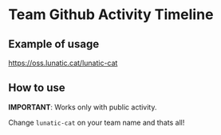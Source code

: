 # Team Github Activity Timeline

## Example of usage

https://oss.lunatic.cat/lunatic-cat


## How to use

**IMPORTANT**: Works only with public activity.

Change `lunatic-cat` on your team name and thats all!
